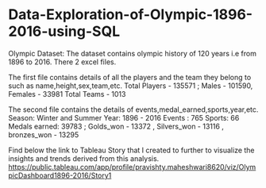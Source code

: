 # Data-Exploration-of-Olympic-1896-2016-using-SQL

Olympic Dataset: The dataset contains olympic history of 120 years i.e from 1896 to 2016. There 2 excel files. 

The first file contains details of all the players and the team they belong to such as name,height,sex,team,etc.
Total Players - 135571 ; Males - 101590, Females - 33981
Total Teams - 1013

The second file contains the details of events,medal_earned,sports,year,etc.
Season: Winter and Summer
Year: 1896 - 2016
Events : 765
Sports: 66
Medals earned: 39783 ; Golds_won - 13372 , Silvers_won - 13116 , bronzes_won - 13295

Find below the link to Tableau Story that I created to further to visualize the insights and trends derived from this analysis.
https://public.tableau.com/app/profile/pravishty.maheshwari8620/viz/OlympicDashboard1896-2016/Story1
